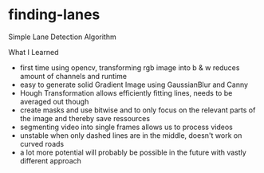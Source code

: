 # finding-lanes
Simple Lane Detection Algorithm

What I Learned

- first time using opencv, transforming rgb image into b & w reduces amount of channels and runtime 
- easy to generate solid Gradient Image using GaussianBlur and Canny
- Hough Transformation allows efficiently fitting lines, needs to be averaged out though
- create masks and use bitwise and to only focus on the relevant parts of the image and thereby save ressources 
- segmenting video into single frames allows us to process videos 
- unstable when only dashed lines are in the middle, doesn't work on curved roads
- a lot more potential will probably be possible in the future with vastly different approach

